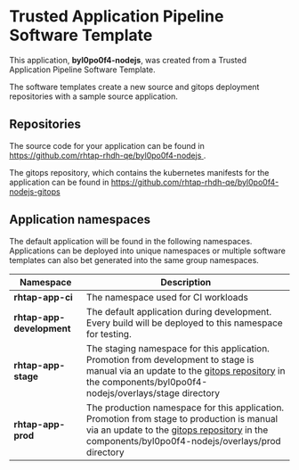 # Trusted Application Pipeline Software Template

This application, **byl0po0f4-nodejs**, was created from a Trusted Application Pipeline Software Template.

The software templates create a new source and gitops deployment repositories with a sample source application. 

## Repositories

The source code for your application can be found in [https://github.com/rhtap-rhdh-qe/byl0po0f4-nodejs ](https://github.com/rhtap-rhdh-qe/byl0po0f4-nodejs ).
 
The gitops repository, which contains the kubernetes manifests for the application can be found in 
[https://github.com/rhtap-rhdh-qe/byl0po0f4-nodejs-gitops ](https://github.com/rhtap-rhdh-qe/byl0po0f4-nodejs-gitops ) 

## Application namespaces 

The default application will be found in the following namespaces. Applications can be deployed into unique namespaces or multiple software templates can also bet generated into the same group namespaces.  

|  Namespace   |  Description   |  
| -------- | -------- |
| **rhtap-app-ci** | The namespace used for CI workloads |
| **rhtap-app-development** | The default application during development. Every build will be deployed to this namespace for testing. |
| **rhtap-app-stage** | The staging namespace for this application. Promotion from development to stage is manual via an update to the [gitops repository](https://github.com/rhtap-rhdh-qe/byl0po0f4-nodejs-gitops ) in the components/byl0po0f4-nodejs/overlays/stage directory |
| **rhtap-app-prod** | The production namespace for this application. Promotion from stage to production is manual via an update to the [gitops repository](https://github.com/rhtap-rhdh-qe/byl0po0f4-nodejs-gitops ) in the components/byl0po0f4-nodejs/overlays/prod directory |